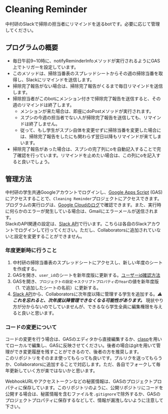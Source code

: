 # Cleaning Reminder
中村研のSlackで掃除の担当者にリマインドを送るbotです。必要に応じて管理してください。

## プログラムの概要
- 毎日午前9~10時に、notifyReminderInfoメソッドが実行されるようにGAS上でトリガーを設定しています。
- このメソッドは、掃除当番表のスプレッドシートからその週の掃除当番を取得し、Slackにリマインドを送信します。
- 掃除完了報告がない場合は、掃除完了報告がくるまで毎日リマインドを送信します。
- 掃除担当者がこのbotにメンション付きで掃除完了報告を送信すると、その週のリマインドは終了します。
  - メンションが来た場合は、即座にdoPostメソッドが実行されます。
  - スプシの今週の担当者でない人が掃除完了報告を送信しても、リマインドは終了しません。
  - 従って、もし学生がスプシ自体を変更せずに掃除当番を変更した場合には、掃除完了報告をしたにも関わらず翌日以降もリマインドが来てしまいます。
- 掃除完了報告があった場合は、スプシの完了列にoを自動記入することで完了確認を行っています。リマインドを止めたい場合は、この列にoを記入すると良いでしょう。


## 管理方法
中村研の学生共通Googleアカウントでログインし、[Google Apps Script](https://script.google.com/) (GAS) にアクセスすることで、`Cleaning Reminder`プロジェクトにアクセスできます。  
プログラムの実行ログは、[Google Cloudのログ](https://console.cloud.google.com/logs/)で確認できます。また、実行時に何らかのエラーが発生している場合は、Gmailにエラーメールが送信されます。  
SlackのAPI関連の設定は、[Slack API](https://api.slack.com/apps)で行います。こちらは各自のSlackアカウントでログインして行ってください。ただし、Collaboratorsに追加されていないと設定を変更することができません。

### 年度更新時に行うこと
1. 中村研の掃除当番表のスプレッドシートにアクセスし、新しい年度のシートを作成する。
2. GASを開き、`user_id`のシートを新年度版に更新する。[ユーザーid確認方法](https://zenn.dev/shown_it/articles/4fdec84cba4034)
3. GASを開き、`プロジェクトの設定`→`スクリプトプロパティ`の`Year`の値を新年度版（1. で追加したシートの名前）に更新する。
4. [Slack API](https://api.slack.com/apps)から、Collaboratorsに次年度以降に管理する学生を追加する。***⚠️これを忘れると、次年度以降管理できなくなる可能性があります。*** 現状やり方が分からないのでしていませんが、できるなら学生全員に編集権限を与えると良いと思います。

### コードの変更について
コードの変更を行う場合は、GASのエディタから直接編集するか、[clasp](https://github.com/google/clasp)を用いてローカルで編集し、GASに反映させてください。後者の場合はgitを用いて管理ができ変更履歴を残すことができるので、後者の方を推奨します。  
このリポジトリをそのまま使ってもらっても良いです。プルリクを送ってもらうか、Collaboratorsに追加することで対応します。ただ、各自でフォークして毎年更新していく方が楽ではないかと思います。

WebhookURLやアクセストークンなどの秘匿情報は、GASのプロジェクトプロパティに保存しています。このリポジトリのように、公開リポジトリにコードを公開する場合は、秘匿情報を含むファイルを`.gitignore`で除外するか、GASのプロジェクトプロパティに保存するなどして、情報が漏洩しないように注意して下さい。
